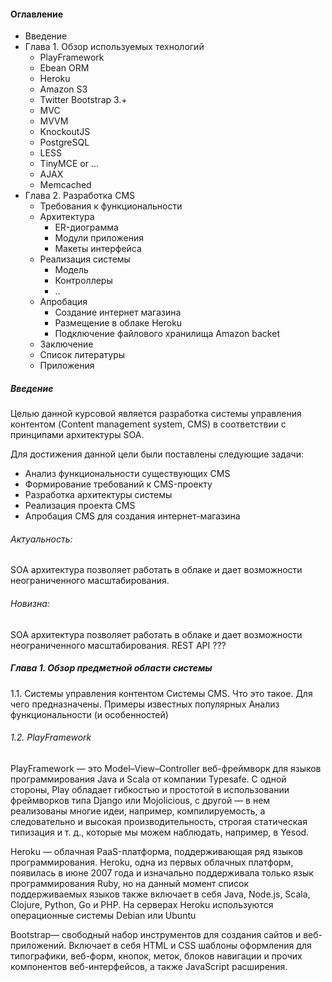 #### Оглавление
- Введение
- Глава 1. Обзор используемых технологий
  - PlayFramework
  - Ebean ORM
  - Heroku
  - Amazon S3
  - Twitter Bootstrap 3.+
  - MVC
  - MVVM
  - KnockoutJS
  - PostgreSQL
  - LESS
  - TinyMCE or ...
  - AJAX
  - Memcached
- Глава 2. Разработка CMS
  - Требования к функциональности
  - Архитектура
    - ER-диограмма
    - Модули приложения
    - Макеты интерфейса
  - Реализация системы
    - Модель
    - Контроллеры
    - ..
  - Апробация
    - Создание интернет магазина
    - Размещение в облаке Heroku
    - Подключение файлового хранилища Amazon backet
  - Заключение
  - Список литературы
  - Приложения


##### Введение 

Целью данной курсовой является разработка системы управления контентом (Content management system, CMS) в соответствии с принципами архитектуры SOA.

Для достижения данной цели были поставлены следующие задачи:

- Анализ функциональности существующих CMS  
- Формирование требований к CMS-проекту
- Разработка архитектуры системы
- Реализация проекта CMS
- Апробация CMS для создания интернет-магазина

######  Актуальность:
 SOA архитектура позволяет работать в облаке и дает возможности неограниченного масштабирования.

###### Новизна:
 SOA архитектура позволяет работать в облаке и дает возможности неограниченного масштабирования.
 REST API ???

##### Глава 1. Обзор предметной области системы

1.1. Системы управления контентом
Системы CMS.
Что это такое.
Для чего предназначены.
Примеры известных популярных
Анализ функциональности (и особенностей)

###### 1.2. PlayFramework
PlayFramework — это Model–View–Controller веб-фреймворк для
языков программирования Java и Scala от компании Typesafe. С одной
стороны, Play обладает гибкостью и простотой в использовании фреймворков
типа Django или Mojolicious, с другой — в нем реализованы многие идеи,
например, компилируемость, а следовательно и высокая производительность,
строгая статическая типизация и т. д., которые мы можем наблюдать,
например, в Yesod.


Heroku — облачная PaaS-платформа, поддерживающая ряд языков программирования. Heroku, одна из первых облачных платформ, появилась в июне 2007 года и изначально поддерживала только язык программирования Ruby, но на данный момент список поддерживаемых языков также включает в себя Java, Node.js, Scala, Clojure, Python, Go и PHP. На серверах Heroku используются операционные системы Debian или Ubuntu

Bootstrap— свободный набор инструментов для создания сайтов и веб-
приложений. Включает в себя HTML и CSS шаблоны оформления для
типографики, веб-форм, кнопок, меток, блоков навигации и прочих
компонентов веб-интерфейсов, а также JavaScript расширения.
